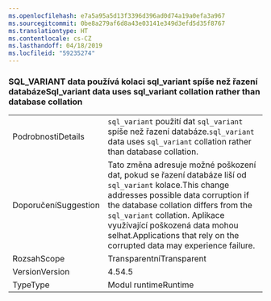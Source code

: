 ```yaml
---
ms.openlocfilehash: e7a5a95a5d13f3396d396ad0d74a19a0efa3a967
ms.sourcegitcommit: 0be8a279af6d8a43e03141e349d3efd5d35f8767
ms.translationtype: HT
ms.contentlocale: cs-CZ
ms.lasthandoff: 04/18/2019
ms.locfileid: "59235274"
---
```

### <a name="sqlvariant-data-uses-sqlvariant-collation-rather-than-database-collation"></a><span data-ttu-id="86f0f-101">SQL_VARIANT data používá kolaci sql_variant spíše než řazení databáze</span><span class="sxs-lookup"><span data-stu-id="86f0f-101">Sql_variant data uses sql_variant collation rather than database collation</span></span>

|   |   |
|---|---|
|<span data-ttu-id="86f0f-102">Podrobnosti</span><span class="sxs-lookup"><span data-stu-id="86f0f-102">Details</span></span>|<span data-ttu-id="86f0f-103"><code>sql_variant</code> použití dat <code>sql_variant</code> spíše než řazení databáze.</span><span class="sxs-lookup"><span data-stu-id="86f0f-103"><code>sql_variant</code> data uses <code>sql_variant</code> collation rather than database collation.</span></span>|
|<span data-ttu-id="86f0f-104">Doporučení</span><span class="sxs-lookup"><span data-stu-id="86f0f-104">Suggestion</span></span>|<span data-ttu-id="86f0f-105">Tato změna adresuje možné poškození dat, pokud se řazení databáze liší od <code>sql_variant</code> kolace.</span><span class="sxs-lookup"><span data-stu-id="86f0f-105">This change addresses possible data corruption if the database collation differs from the <code>sql_variant</code> collation.</span></span> <span data-ttu-id="86f0f-106">Aplikace využívající poškozená data mohou selhat.</span><span class="sxs-lookup"><span data-stu-id="86f0f-106">Applications that rely on the corrupted data may experience failure.</span></span>|
|<span data-ttu-id="86f0f-107">Rozsah</span><span class="sxs-lookup"><span data-stu-id="86f0f-107">Scope</span></span>|<span data-ttu-id="86f0f-108">Transparentní</span><span class="sxs-lookup"><span data-stu-id="86f0f-108">Transparent</span></span>|
|<span data-ttu-id="86f0f-109">Version</span><span class="sxs-lookup"><span data-stu-id="86f0f-109">Version</span></span>|<span data-ttu-id="86f0f-110">4.5</span><span class="sxs-lookup"><span data-stu-id="86f0f-110">4.5</span></span>|
|<span data-ttu-id="86f0f-111">Type</span><span class="sxs-lookup"><span data-stu-id="86f0f-111">Type</span></span>|<span data-ttu-id="86f0f-112">Modul runtime</span><span class="sxs-lookup"><span data-stu-id="86f0f-112">Runtime</span></span>|
